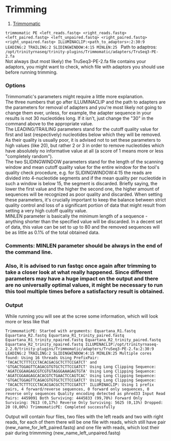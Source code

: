 # Trimming

1. [Trimmomatic](http://www.usadellab.org/cms/?page=trimmomatic)

`trimmomatic PE <left_reads.fastq> <right_reads.fastq> <left_paired.fastq> <left_unpaired.fastq> <right_paired.fastq> <right_unpaired.fastq> ILLUMINACLIP:<path_to_adaptors>:2:30:9 LEADING:2 TRAILING:2 SLIDINGWINDOW:4:15 MINLEN:25
`
Path to adaptros: `/opt/trinityrnaseq/trinity-plugins/Trimmomatic/adapters/TruSeq3-PE-2.fa`  
Not always (but most likely) the TruSeq3-PE-2.fa file contains your adaptors, you might want to check, which file with adaptors you should use before running trimming. 

### Options  

Trimmomatic's parameters might require a little more explanation.  
The three numbers that go after ILLUMINACLIP and the path to adapters are the parameters for removal of adapters and you're most likely not going to change them ever, unless, for example, the adapter sequence in your results is not 30 nucleotides long. If it isn't, just change the "30" in the command above to the appropriate value.  
The LEADING/TRAILING parameters stand for the cutoff quality value for first and last (respectively) nucleotides below which they will be removed. As their quality is usually poor, it is advised not to set these parameters to high values (like 20), but rather 2 or 3 in order to remove nucleotides which have absolutely no informative value at all (a score of 1 means more or less "completely random").  
The two SLIDINGWINDOW parameters stand for the length of the scanning window and mean cutoff quality value for the entire window for the tool's quality check procedure, e.g. for SLIDINGWINDOW:4:15 the reads are divided into 4-nucleotide segments and if the mean quality per nucleotide in such a window is below 15, the segment is discarded. Briefly saying, the lower the first value and the higher the second one, the higher amount of sequences will be recognized as poor quality and discarded. When setting these parameters, it's crucially important to keep the balance between strict quality control and loss of a significant portion of data that might result from setting a very high cutoff quality value.  
MINLEN parameter is basically the minimum length of a sequence - anything shorter than the specified value will be discarded. In a decent set of data, this value can be set to up to 80 and the removed sequences will be as little as 0.1% of the total obtained data.  

### Comments: MINLEN parameter should be always in the end of the command line.

### Also, it is advised to run fastqc once again after trimming to take a closer look at what really happened. Since different parameters may have a huge impact on the output and there are no universally optimal values, it might be necessary to run this tool multiple times before a satisfactory result is obtained.

### Output

While running you will see at the scree some information, which will look more or less like that  

`TrimmomaticPE: Started with arguments: Equartana_R1.fastq Equartana_R2.fastq Equartana_R1_trinity_paired.fastq Equartana_R1_trinity_npaired.fastq Equartana_R2_trinity_paired.fastq Equartana_R2_trinity_npaired.fastq ILLUMINACLIP:/opt/trinityrnaseq-2.2.0/trinity-plugins/Trimmomatic/adapters/TruSeq3-PE-2.fa:2:30:9 LEADING:2 TRAILING:2 SLIDINGWINDOW:4:15 MINLEN:25
Multiple cores found: Using 16 threads
Using PrefixPair: 'TACACTCTTTCCCTACACGACGCTCTTCCGATCT' and 'GTGACTGGAGTTCAGACGTGTGCTCTTCCGATCT'
Using Long Clipping Sequence: 'AGATCGGAAGAGCGTCGTGTAGGGAAAGAGTGTA'
Using Long Clipping Sequence: 'AGATCGGAAGAGCACACGTCTGAACTCCAGTCAC'
Using Long Clipping Sequence: 'GTGACTGGAGTTCAGACGTGTGCTCTTCCGATCT'
Using Long Clipping Sequence: 'TACACTCTTTCCCTACACGACGCTCTTCCGATCT'
ILLUMINACLIP: Using 1 prefix pairs, 4 forward/reverse sequences, 0 forward only sequences, 0 reverse only sequences
Quality encoding detected as phred33
Input Read Pairs: 4459091 Both Surviving: 4445833 (99,70%) Forward Only Surviving: 7613 (0,17%) Reverse Only Surviving: 5625 (0,13%) Dropped: 20 (0,00%)
TrimmomaticPE: Completed successfully`

Output will contain four files, two files with the left reads and two with right reads, for each of them there will be one file with reads, which still have pair (new_name_for_left_paired.fastq) and one file with reads, which lost their pair during trimmming (new_name_left_unpaired.fastq)  
